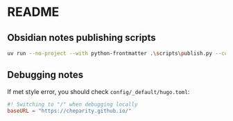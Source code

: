 # README

## Obsidian notes publishing scripts

```bash
uv run --no-project --with python-frontmatter .\scripts\publish.py --content ./content --vault D:\Workspace\MirrorBasalt\MindHub\
```

## Debugging notes

If met style error, you should check `config/_default/hugo.toml`:

```toml
#! Switching to "/" when debugging locally
baseURL = "https://cheparity.github.io/"
```
